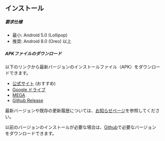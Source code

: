 ## インストール

##### 要求仕様

- 最小: Android 5.0 (Lollipop)
- 推奨: Android 8.0 (Oreo) 以上


##### APKファイルのダウンロード

以下のリンクから最新バージョンのインストールファイル（APK）をダウンロードできます。

- [公式サイト](https://luckyjervis.com/gotobrowser/files/gotobrowser-latest.apk) (おすすめ)
- [Google ドライブ](https://drive.google.com/file/d/1eMGY1NF1p3xP1PRnPOZjQ01SFy4zVx68/view)
- [MEGA](https://mega.nz/folder/JZUTGJYR#py5vd_39d_Emn0FSr9Rj4g)
- [Github Release](https://github.com/antest1/GotoBrowser/releases)

最新バージョンや既存の更新履歴については、[お知らせページ](https://luckyjervis.com/GotoBrowser/notice)を参照してください。

以前のバージョンのインストールが必要な場合は、[Github](https://github.com/antest1/GotoBrowser/tags)で必要なバージョンをダウンロードできます。